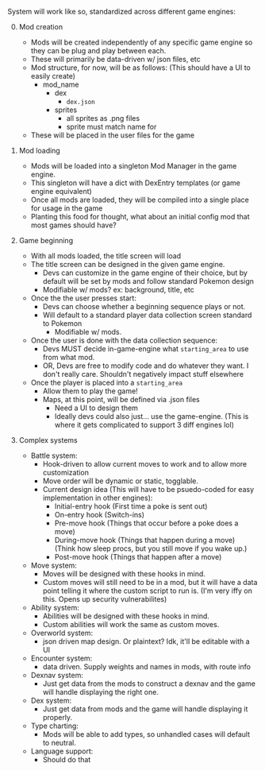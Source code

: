 System will work like so, standardized across different game engines:

0. Mod creation
    - Mods will be created independently of any specific game engine so they can be plug and play between each.
    - These will primarily be data-driven w/ json files, etc 
    - Mod structure, for now, will be as follows: (This should have a UI to easily create)
        - mod_name
            - dex
                - `dex.json`
            - sprites
                - all sprites as .png files
                - sprite must match name for 
    - These will be placed in the user files for the game

1. Mod loading
    - Mods will be loaded into a singleton Mod Manager in the game engine.
    - This singleton will have a dict with DexEntry templates (or game engine equivalent)
    - Once all mods are loaded, they will be compiled into a single place for usage in the game
    - Planting this food for thought, what about an initial config mod that most games should have?

2. Game beginning
    - With all mods loaded, the title screen will load
    - The title screen can be designed in the given game engine.
        - Devs can customize in the game engine of their choice, but by default will be set by mods and follow standard Pokemon design
        - Modifiable w/ mods? ex: background, title, etc
    - Once the the user presses start:
        - Devs can choose whether a beginning sequence plays or not.
        - Will default to a standard player data collection screen standard to Pokemon
            - Modifiable w/ mods.
    - Once the user is done with the data collection sequence:
        - Devs MUST decide in-game-engine what `starting_area` to use from what mod.
        - OR, Devs are free to modify code and do whatever they want. I don't really care. Shouldn't negatively impact stuff elsewhere
    - Once the player is placed into a `starting_area`
        - Allow them to play the game!
        - Maps, at this point, will be defined via .json files
            - Need a UI to design them 
            - Ideally devs could also just... use the game-engine. (This is where it gets complicated to support 3 diff engines lol)
    
3. Complex systems
    - Battle system:
        - Hook-driven to allow current moves to work and to allow more customization
        - Move order will be dynamic or static, togglable.
        - Current design idea (This will have to be psuedo-coded for easy implementation in other engines):
            - Initial-entry hook (First time a poke is sent out)
            - On-entry hook (Switch-ins)
            - Pre-move hook (Things that occur before a poke does a move)
            - During-move hook (Things that happen during a move) (Think how sleep procs, but you still move if you wake up.)
            - Post-move hook (Things that happen after a move)
    - Move system:
        - Moves will be designed with these hooks in mind.
        - Custom moves will still need to be in a mod, but it will have a data point telling it where the custom script to run is. (I'm very iffy on this. Opens up security vulnerabilites)
    - Ability system:
        - Abilities will be designed with these hooks in mind.
        - Custom abilities will work the same as custom moves.
    - Overworld system:
        - json driven map design. Or plaintext? Idk, it'll be editable with a UI
    - Encounter system:
        - data driven. Supply weights and names in mods, with route info
    - Dexnav system:
        - Just get data from the mods to construct a dexnav and the game will handle displaying the right one.
    - Dex system:
        - Just get data from mods and the game will handle displaying it properly.
    - Type charting:
        - Mods will be able to add types, so unhandled cases will default to neutral.
    - Language support:
        - Should do that